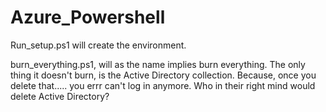 # Azure_Powershell

Run_setup.ps1 will create the environment.


burn_everything.ps1, will as the name implies burn everything.
The only thing it doesn't burn, is the Active Directory collection. Because, once you delete that..... you errr can't log in anymore. Who in their right mind would delete Active Directory?